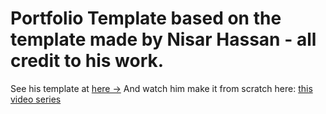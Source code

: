 # Portfolio Template based on the template made by Nisar Hassan - all credit to his work.

See his template at [here &rarr;](https://portfolio-template.surge.sh)
And watch him make it from scratch here: [this video series](https://www.youtube.com/watch?v=1nchVfpMGSg&list=PLwJBGAxcH7GzdavgKlCACbESzr-40lw3L) 


